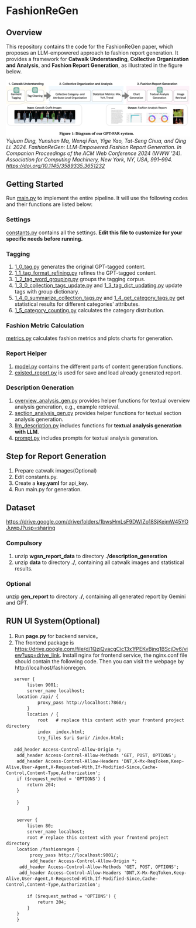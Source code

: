 # FashionReGen
## Overview
This repository contains the code for the FashionReGen paper, which proposes an LLM-empowered approach to fashion report generation. It provides a framework for **Catwalk Understanding**, **Collective Organization and Analysis**, and **Fashion Report Generation**, as illustrated in the figure below.

![framework.png](framework.png)
_Yujuan Ding, Yunshan Ma, Wenqi Fan, Yige Yao, Tat-Seng Chua, and Qing Li. 2024. FashionReGen: LLM-Empowered Fashion Report Generation. In Companion Proceedings of the ACM Web Conference 2024 (WWW '24). Association for Computing Machinery, New York, NY, USA, 991–994. https://doi.org/10.1145/3589335.3651232_
## Getting Started
Run [main.py](main.py) to implement the entire pipeline. It will use the following codes and their functions are listed below:
### Settings
[constants.py](constants.py) contains all the settings. **Edit this file to customize for your specific needs before running.**
### Tagging
1. [1_0_tag.py](tagging%2F1_0_tag.py)  generates the original GPT-tagged content.
2. [1_1_tag_format_refining.py](tagging%2F1_1_tag_format_refining.py) refines the GPT-tagged content.
3. [1_2_tag_word_grouping.py](tagging%2F1_2_tag_word_grouping.py) groups the tagging corpus.
4. [1_3_0_collection_tags_update.py](tagging%2F1_3_0_collection_tags_update.py) and [1_3_tag_dict_updating.py](tagging%2F1_3_tag_dict_updating.py) update tags with group dictionary.
5. [1_4_0_summarize_collection_tags.py](tagging%2F1_4_0_summarize_collection_tags.py) and [1_4_get_category_tags.py](tagging%2F1_4_get_category_tags.py) get statistical results for different categories' attributes.
6. [1_5_category_counting.py](tagging%2F1_5_category_counting.py) calculates the category distribution.
### Fashion Metric Calculation
[metrics.py](metrics.py) calculates fashion metrics and plots charts for generation.
### Report Helper
1. [model.py](model.py) contains the different parts of content generation functions.
2. [existed_report.py](existed_report.py) is used for save and load already generated report.
### Description Generation
1. [overview_analysis_gen.py](description_generation%2Foverview_analysis_gen.py) provides helper functions for textual overview analysis generation, e.g., example retrieval.
2. [section_analysis_gen.py](description_generation%2Fsection_analysis_gen.py) provides helper functions for textual section analysis generation.
3. [llm_description.py](llm_description.py) includes functions for **textual analysis generation with LLM**.
4. [prompt.py](prompt.py) includes prompts for textual analysis generation.
## Step for Report Generation
1. Prepare catwalk images(Optional)
2. Edit constants.py.
3. Create a **key.yaml** for api_key.
4. Run main.py for generation.

## Dataset  
https://drive.google.com/drive/folders/1bwsHmLsF9DWIZo18SjKejmW45YOJuwpJ?usp=sharing  
### Compulsory
1. unzip **wgsn_report_data** to directory **./description_generation**
2. unzip **data** to directory **./**, containing all catwalk images and statistical results.
### Optional
unzip **gen_report** to directory **./**, containing all generated report by Gemini and GPT.

## RUN UI System(Optional)
1. Run **page.py** for backend service。
2. The frontend package is https://drive.google.com/file/d/1QziQvacgCic13x1fPEKvBjnq1BScjDv6/view?usp=drive_link. Install nginx for frontend service, the nginx.conf file should contain the following code.
Then you can visit the webpage by http://localhost/fashionregen.
```
   server {
        listen 9001;
        server_name localhost;
	location /api/ {
            proxy_pass http://localhost:7860/;
        }
        location / {
            root   # replace this content with your frontend project directory
            index  index.html;
            try_files $uri $uri/ /index.html;
	    
   add_header Access-Control-Allow-Origin *;
    add_header Access-Control-Allow-Methods 'GET, POST, OPTIONS';
    add_header Access-Control-Allow-Headers 'DNT,X-Mx-ReqToken,Keep-Alive,User-Agent,X-Requested-With,If-Modified-Since,Cache-Control,Content-Type,Authorization'; 
    if ($request_method = 'OPTIONS') {
        return 204;
    }
      	
	} 
        }

    server {
        listen 80;
        server_name localhost;
        root # replace this content with your frontend project directory
	location /fashionregen {
         proxy_pass http://localhost:9001/;
         add_header Access-Control-Allow-Origin *;
   	 add_header Access-Control-Allow-Methods 'GET, POST, OPTIONS';
   	 add_header Access-Control-Allow-Headers 'DNT,X-Mx-ReqToken,Keep-Alive,User-Agent,X-Requested-With,If-Modified-Since,Cache-Control,Content-Type,Authorization';
 
    	if ($request_method = 'OPTIONS') {
        	return 204;
	    }
	}
    }
```
